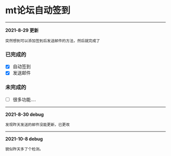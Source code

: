 # mt论坛自动签到

----

**2021-8-29 更新**

    突然想到可以添加签到后发送邮件的方法，然后就完成了

### 已完成的
- [x] 自动签到
- [x] 发送邮件

### 未完成的
- [ ] 很多功能....

-----

**2021-8-30 debug**

    发现昨天发送的邮件没能更新，已更改

-----
**2021-10-8 debug**

    貌似昨天多了个检测。

